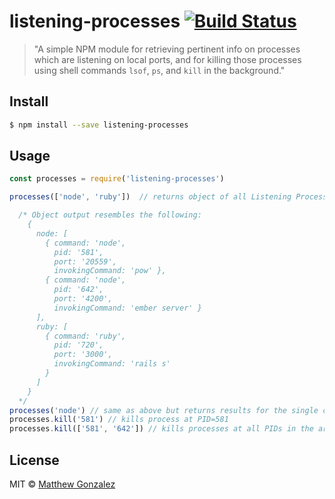 # listening-processes [![Build Status](https://travis-ci.org/matthewgonzalez/listening-processes.svg?branch=master)](https://travis-ci.org/matthewgonzalez/listening-processes)

> "A simple NPM module for retrieving pertinent info on processes which are listening on local ports, and for killing those processes using shell commands `lsof`, `ps`, and `kill` in the background."

## Install

```sh
$ npm install --save listening-processes
```

## Usage

```js
const processes = require('listening-processes')

processes(['node', 'ruby'])  // returns object of all Listening Processes for each command in array

  /* Object output resembles the following:
    {
      node: [
        { command: 'node',
          pid: '581',
          port: '20559',
          invokingCommand: 'pow' },
        { command: 'node',
          pid: '642',
          port: '4200',
          invokingCommand: 'ember server' }
      ],
      ruby: [
        { command: 'ruby',
          pid: '720',
          port: '3000',
          invokingCommand: 'rails s'
        }
      ]
    }
  */
processes('node') // same as above but returns results for the single command
processes.kill('581') // kills process at PID=581
processes.kill(['581', '642']) // kills processes at all PIDs in the array
```

## License

MIT © [Matthew Gonzalez](https://www.matthewgonzalez.me)
